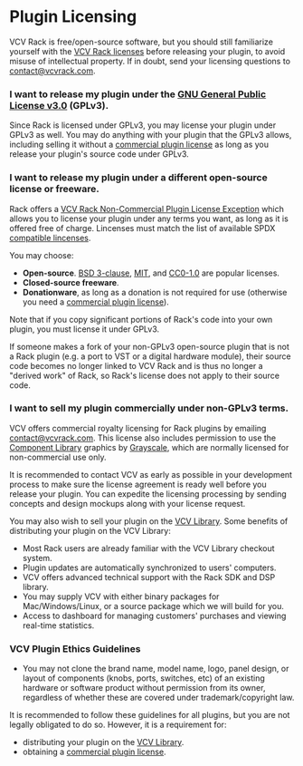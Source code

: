 # Plugin Licensing

VCV Rack is free/open-source software, but you should still familiarize yourself with the [VCV Rack licenses](https://github.com/VCVRack/Rack/blob/v1/LICENSE.md) before releasing your plugin, to avoid misuse of intellectual property. If in doubt, send your licensing questions to [contact@vcvrack.com](mailto:contact@vcvrack.com).

### I want to release my plugin under the [GNU General Public License v3.0](https://www.gnu.org/licenses/gpl-3.0.en.html) (GPLv3).

Since Rack is licensed under GPLv3, you may license your plugin under GPLv3 as well.
You may do anything with your plugin that the GPLv3 allows, including selling it without a [commercial plugin license](#i-want-to-sell-my-plugin-commercially-under-non-gplv3-terms) as long as you release your plugin's source code under GPLv3.

### I want to release my plugin under a different open-source license or freeware.

Rack offers a [VCV Rack Non-Commercial Plugin License Exception](https://github.com/VCVRack/Rack/blob/v1/LICENSE.md) which allows you to license your plugin under any terms you want, as long as it is offered free of charge. Lincenses must match the list of available SPDX [compatible lincenses](https://spdx.org/licenses/).

You may choose:
- **Open-source**. [BSD 3-clause](https://opensource.org/licenses/BSD-3-Clause), [MIT](https://opensource.org/licenses/MIT), and [CC0-1.0](https://creativecommons.org/publicdomain/zero/1.0/) are popular licenses.
- **Closed-source freeware**.
- **Donationware**, as long as a donation is not required for use (otherwise you need a [commercial plugin license](#i-want-to-sell-my-plugin-commercially-under-non-gplv3-terms)).

Note that if you copy significant portions of Rack's code into your own plugin, you must license it under GPLv3.

If someone makes a fork of your non-GPLv3 open-source plugin that is not a Rack plugin (e.g. a port to VST or a digital hardware module), their source code becomes no longer linked to VCV Rack and is thus no longer a "derived work" of Rack, so Rack's license does not apply to their source code.

### I want to sell my plugin commercially under non-GPLv3 terms.

VCV offers commercial royalty licensing for Rack plugins by emailing [contact@vcvrack.com](mailto:contact@vcvrack.com).
This license also includes permission to use the [Component Library](https://github.com/VCVRack/Rack/blob/v1/include/componentlibrary.hpp) graphics by [Grayscale](https://grayscale.info/), which are normally licensed for non-commercial use only.

It is recommended to contact VCV as early as possible in your development process to make sure the license agreement is ready well before you release your plugin.
You can expedite the licensing processing by sending concepts and design mockups along with your license request.

You may also wish to sell your plugin on the [VCV Library](https://vcvrack.com/plugins.html).
Some benefits of distributing your plugin on the VCV Library:
- Most Rack users are already familiar with the VCV Library checkout system.
- Plugin updates are automatically synchronized to users' computers.
- VCV offers advanced technical support with the Rack SDK and DSP library.
- You may supply VCV with either binary packages for Mac/Windows/Linux, or a source package which we will build for you.
- Access to dashboard for managing customers' purchases and viewing real-time statistics.

### VCV Plugin Ethics Guidelines

- You may not clone the brand name, model name, logo, panel design, or layout of components (knobs, ports, switches, etc) of an existing hardware or software product without permission from its owner, regardless of whether these are covered under trademark/copyright law.

It is recommended to follow these guidelines for all plugins, but you are not legally obligated to do so.
However, it is a requirement for:
- distributing your plugin on the [VCV Library](https://vcvrack.com/plugins.html).
- obtaining a [commercial plugin license](#i-want-to-sell-my-plugin-commercially-under-non-gplv3-terms).
